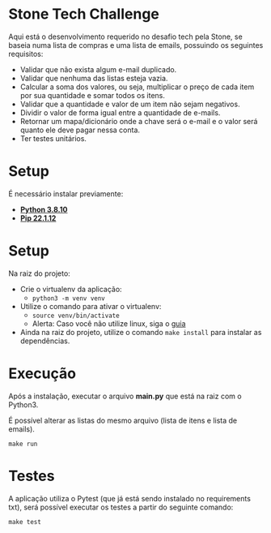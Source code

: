 # Stone Tech Challenge

Aqui está o desenvolvimento requerido no desafio tech pela Stone, se baseia numa lista de compras
e uma lista de emails, possuindo os seguintes requisitos:

- Validar que não exista algum e-mail duplicado.
- Validar que nenhuma das listas esteja vazia.
- Calcular a soma dos valores, ou seja, multiplicar o preço de cada item por sua quantidade
e somar todos os itens.
- Validar que a quantidade e valor de um item não sejam negativos.
- Dividir o valor de forma igual entre a quantidade de e-mails. 
- Retornar um mapa/dicionário onde a chave será o e-mail e o valor será quanto ele deve
pagar nessa conta.
- Ter testes unitários.

# Setup

É necessário instalar previamente:

- [**Python 3.8.10**](https://www.python.org/downloads/release/python-3810/)
- [**Pip 22.1.12**](https://packaging.python.org/en/latest/tutorials/installing-packages/)

# Setup
Na raiz do projeto:

- Crie o virtualenv da aplicação:
  - ```python3 -m venv venv```
- Utilize o comando para ativar o virtualenv:
  - ```source venv/bin/activate```
  - Alerta: Caso você não utilize linux, siga o [guia](https://www.liquidweb.com/kb/how-to-setup-a-python-virtual-environment-on-windows-10/)
- Ainda na raiz do projeto, utilize o comando ```make install``` para instalar as dependências.

# Execução


Após a instalação, executar o arquivo **main.py** que está na raiz com o Python3.

É possível alterar as listas do mesmo arquivo (lista de itens e lista de emails).

```commandline
make run
```

# Testes
A aplicação utiliza o Pytest (que já está sendo instalado no requirements txt), será possível executar os testes a partir
do seguinte comando:
```commandline
make test
```
